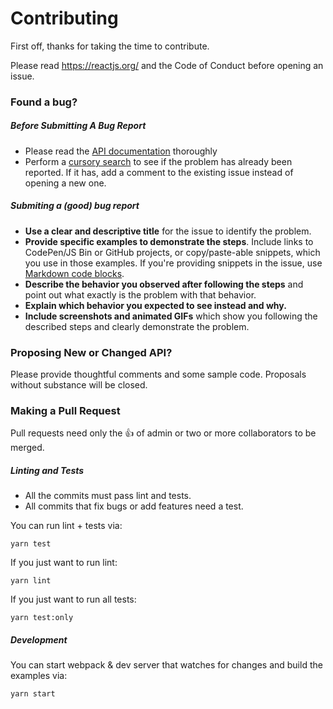 # Contributing
First off, thanks for taking the time to contribute.

Please read https://reactjs.org/ and the Code of Conduct before opening an issue.

### Found a bug?

##### Before Submitting A Bug Report
- Please read the [API documentation](https://github.com/vkbansal/react-contextmenu#api) thoroughly
- Perform a [cursory search](https://github.com/vkbansal/react-contextmenu/issues?utf8=%E2%9C%93&q=is%3Aissue) to see if the problem has already been reported. If it has, add a comment to the existing issue instead of opening a new one.

##### Submiting a (good) bug report

-   **Use a clear and descriptive title** for the issue to identify the problem.
-   **Provide specific examples to demonstrate the steps**. Include links to CodePen/JS Bin or GitHub projects, or copy/paste-able snippets, which you use in those examples. If you're providing snippets in the issue, use [Markdown code blocks](https://help.github.com/articles/markdown-basics/#multiple-lines).
-   **Describe the behavior you observed after following the steps** and point out what exactly is the problem with that behavior.
-   **Explain which behavior you expected to see instead and why.**
-   **Include screenshots and animated GIFs** which show you following the described steps and clearly demonstrate the problem.

### Proposing New or Changed API?

Please provide thoughtful comments and some sample code. Proposals without substance will be closed.

### Making a Pull Request

Pull requests need only the 👍 of admin or two or more collaborators to be merged.

##### Linting and Tests

-   All the commits must pass lint and tests.
-   All commits that fix bugs or add features need a test.

You can run lint + tests  via:

```
yarn test
```

If you just want to run lint:

```
yarn lint
```

If you just want to run all tests:

```
yarn test:only
```

##### Development

You can start webpack & dev server that watches for changes and build the examples via:

```
yarn start
```



